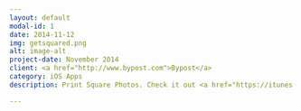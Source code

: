 ```yaml
---
layout: default
modal-id: 1
date: 2014-11-12
img: getsquared.png
alt: image-alt
project-date: November 2014
client: <a href="http://www.bypost.com">Bypost</a>
category: iOS Apps
description: Print Square Photos. Check it out <a href="https://itunes.apple.com/us/app/getsquared/id927885489?mt=8">here</a>.

---
```

